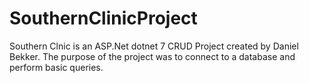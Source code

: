 # SouthernClinicProject
Southern Clnic is an ASP.Net dotnet 7 CRUD Project created by Daniel Bekker. The purpose of the project was to connect to a database and perform basic queries.
